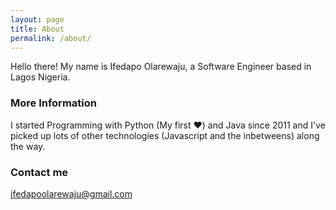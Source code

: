 ```yaml
---
layout: page
title: About
permalink: /about/
---
```


Hello there! My name is Ifedapo Olarewaju, a Software Engineer based in Lagos Nigeria.

### More Information

I started Programming with Python (My first ❤) and Java since 2011 and I've picked up lots of other technologies (Javascript and the inbetweens) along the way.

### Contact me

[ifedapoolarewaju@gmail.com](mailto:ifedapoolarewaju@gmail.com)
